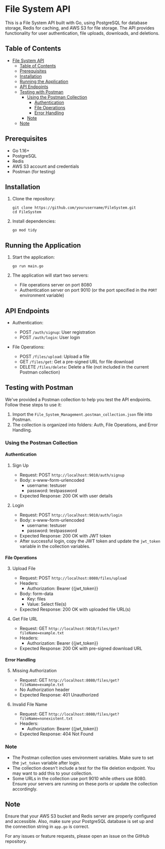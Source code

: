# File System API

This is a File System API built with Go, using PostgreSQL for database storage, Redis for caching, and AWS S3 for file storage. The API provides functionality for user authentication, file uploads, downloads, and deletions.

## Table of Contents

- [File System API](#file-system-api)
  - [Table of Contents](#table-of-contents)
  - [Prerequisites](#prerequisites)
  - [Installation](#installation)
  - [Running the Application](#running-the-application)
  - [API Endpoints](#api-endpoints)
  - [Testing with Postman](#testing-with-postman)
    - [Using the Postman Collection](#using-the-postman-collection)
      - [Authentication](#authentication)
      - [File Operations](#file-operations)
      - [Error Handling](#error-handling)
    - [Note](#note)
  - [Note](#note-1)

## Prerequisites

- Go 1.16+
- PostgreSQL
- Redis
- AWS S3 account and credentials
- Postman (for testing)

## Installation

1. Clone the repository:
   ```
   git clone https://github.com/yourusername/FileSystem.git
   cd FileSystem
   ```

2. Install dependencies:
   ```
   go mod tidy
   ```
## Running the Application

1. Start the application:
   ```
   go run main.go
   ```

2. The application will start two servers:
   - File operations server on port 8080
   - Authentication server on port 9010 (or the port specified in the `PORT` environment variable)

## API Endpoints

- Authentication:
  - POST `/auth/signup`: User registration
  - POST `/auth/login`: User login

- File Operations:
  - POST `/files/upload`: Upload a file
  - GET `/files/get`: Get a pre-signed URL for file download
  - DELETE `/files/delete`: Delete a file (not included in the current Postman collection)

## Testing with Postman

We've provided a Postman collection to help you test the API endpoints. Follow these steps to use it:

1. Import the `File_System_Management.postman_collection.json` file into Postman.
2. The collection is organized into folders: Auth, File Operations, and Error Handling.

### Using the Postman Collection

#### Authentication

1. Sign Up
   - Request: POST `http://localhost:9010/auth/signup`
   - Body: x-www-form-urlencoded
     - username: testuser
     - password: testpassword
   - Expected Response: 200 OK with user details

2. Login
   - Request: POST `http://localhost:9010/auth/login`
   - Body: x-www-form-urlencoded
     - username: testuser
     - password: testpassword
   - Expected Response: 200 OK with JWT token
   - After successful login, copy the JWT token and update the `jwt_token` variable in the collection variables.

#### File Operations

3. Upload File
   - Request: POST `http://localhost:8080/files/upload`
   - Headers: 
     - Authorization: Bearer {{jwt_token}}
   - Body: form-data
     - Key: files
     - Value: Select file(s)
   - Expected Response: 200 OK with uploaded file URL(s)

4. Get File URL
   - Request: GET `http://localhost:9010/files/get?fileName=example.txt`
   - Headers:
     - Authorization: Bearer {{jwt_token}}
   - Expected Response: 200 OK with pre-signed download URL

#### Error Handling

5. Missing Authorization
   - Request: GET `http://localhost:8080/files/get?fileName=example.txt`
   - No Authorization header
   - Expected Response: 401 Unauthorized

6. Invalid File Name
   - Request: GET `http://localhost:8080/files/get?fileName=nonexistent.txt`
   - Headers:
     - Authorization: Bearer {{jwt_token}}
   - Expected Response: 404 Not Found

### Note

- The Postman collection uses environment variables. Make sure to set the `jwt_token` variable after login.
- The collection doesn't include a test for the file deletion endpoint. You may want to add this to your collection.
- Some URLs in the collection use port 9010 while others use 8080. Ensure your servers are running on these ports or update the collection accordingly.

## Note

Ensure that your AWS S3 bucket and Redis server are properly configured and accessible. Also, make sure your PostgreSQL database is set up and the connection string in `app.go` is correct.

For any issues or feature requests, please open an issue on the GitHub repository.